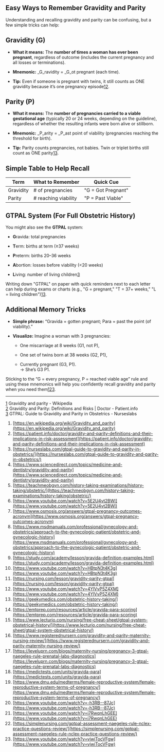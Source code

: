 ## Easy Ways to Remember Gravidity and Parity

Understanding and recalling gravidity and parity can be confusing, but a few simple tricks can help:

## Gravidity (G)

- **What it means:** The **number of times a woman has ever been pregnant**, regardless of outcome (includes the current pregnancy and all losses or terminations).
    
- **Mnemonic:**  _G_ravidity = _G_ot pregnant (each time).
    
- **Tip:** Even if someone is pregnant with twins, it still counts as ONE gravidity because it’s one pregnancy episode[1](https://en.wikipedia.org/wiki/Gravidity_and_parity)[2](https://patient.info/doctor/gravidity-and-parity-definitions-and-their-implications-in-risk-assessment).
    

## Parity (P)

- **What it means:** The **number of pregnancies carried to a viable gestational age** (typically 20 or 24 weeks, depending on the guideline), regardless of whether the resulting infants were born alive or stillborn.
    
- **Mnemonic:** _P_arity = _P_ast point of viability (pregnancies reaching the threshold for birth).
    
- **Tip:** Parity counts pregnancies, not babies. Twin or triplet births still count as ONE parity[1](https://en.wikipedia.org/wiki/Gravidity_and_parity)[3](https://nurseslabs.com/gtpal-guide-to-gravidity-and-parity-in-obstetrics/).
    

## Simple Table to Help Recall

|Term|What to Remember|Quick Cue|
|---|---|---|
|Gravidity|# of pregnancies|"G = Got Pregnant"|
|Parity|# reaching viability|"P = Past Viable"|

## GTPAL System (For Full Obstetric History)

You might also see the **GTPAL** system:

- **G**ravida: total pregnancies
    
- **T**erm: births at term (≥37 weeks)
    
- **P**reterm: births 20–36 weeks
    
- **A**bortion: losses before viability (<20 weeks)
    
- **L**iving: number of living children[3](https://nurseslabs.com/gtpal-guide-to-gravidity-and-parity-in-obstetrics/)
    

Writing down "GTPAL" on paper with quick reminders next to each letter can help during exams or charts (e.g., 
"G = pregnant," "T = 37+ weeks," "L = living children")[1](https://en.wikipedia.org/wiki/Gravidity_and_parity)[3](https://nurseslabs.com/gtpal-guide-to-gravidity-and-parity-in-obstetrics/).

## Additional Memory Tricks

- **Simple phrase:** “Gravida = gotten pregnant; Para = past the point (of viability).”
    
- **Visualize:** Imagine a woman with 3 pregnancies:
    
    - One miscarriage at 8 weeks (G1, not P),
        
    - One set of twins born at 38 weeks (G2, P1),
        
    - Currently pregnant (G3, P1).  
        → She’s G3 P1.
        

Sticking to the “G = every pregnancy, P = reached viable age” rule and using these mnemonics will help you confidently recall gravidity and parity when you need them[1](https://en.wikipedia.org/wiki/Gravidity_and_parity)[2](https://patient.info/doctor/gravidity-and-parity-definitions-and-their-implications-in-risk-assessment)[3](https://nurseslabs.com/gtpal-guide-to-gravidity-and-parity-in-obstetrics/).

---

[1](https://en.wikipedia.org/wiki/Gravidity_and_parity) Gravidity and parity - Wikipedia  
[2](https://patient.info/doctor/gravidity-and-parity-definitions-and-their-implications-in-risk-assessment) Gravidity and Parity: Definitions and Risks | Doctor - Patient.info  
[3](https://nurseslabs.com/gtpal-guide-to-gravidity-and-parity-in-obstetrics/) GTPAL: Guide to Gravidity and Parity in Obstetrics - Nurseslabs

1. [https://en.wikipedia.org/wiki/Gravidity_and_parity](https://en.wikipedia.org/wiki/Gravidity_and_parity)
2. [https://patient.info/doctor/gravidity-and-parity-definitions-and-their-implications-in-risk-assessment](https://patient.info/doctor/gravidity-and-parity-definitions-and-their-implications-in-risk-assessment)
3. [https://nurseslabs.com/gtpal-guide-to-gravidity-and-parity-in-obstetrics/](https://nurseslabs.com/gtpal-guide-to-gravidity-and-parity-in-obstetrics/)
4. [https://www.sciencedirect.com/topics/medicine-and-dentistry/gravidity-and-parity](https://www.sciencedirect.com/topics/medicine-and-dentistry/gravidity-and-parity)
5. [https://teachmeobgyn.com/history-taking-examinations/history-taking/obstetric/](https://teachmeobgyn.com/history-taking-examinations/history-taking/obstetric/)
6. [https://www.youtube.com/watch?v=5E2U4vt2BWI](https://www.youtube.com/watch?v=5E2U4vt2BWI)
7. [https://www.osmosis.org/answers/gtpal-pregnancy-outcomes-acronym](https://www.osmosis.org/answers/gtpal-pregnancy-outcomes-acronym)
8. [https://www.msdmanuals.com/professional/gynecology-and-obstetrics/approach-to-the-gynecologic-patient/obstetric-and-gynecologic-history](https://www.msdmanuals.com/professional/gynecology-and-obstetrics/approach-to-the-gynecologic-patient/obstetric-and-gynecologic-history)
9. [https://study.com/academy/lesson/gravida-definition-examples.html](https://study.com/academy/lesson/gravida-definition-examples.html)
10. [https://www.youtube.com/watch?v=HBtpN3t4K3g](https://www.youtube.com/watch?v=HBtpN3t4K3g)
11. [https://nursing.com/lesson/gravidity-parity-gtpal](https://nursing.com/lesson/gravidity-parity-gtpal)
12. [https://www.youtube.com/watch?v=4YlVvP5Z4XM](https://www.youtube.com/watch?v=4YlVvP5Z4XM)
13. [https://geekymedics.com/obstetric-history-taking/](https://geekymedics.com/obstetric-history-taking/)
14. [https://emtprep.com/resources/article/gravida-para-scoring](https://emtprep.com/resources/article/gravida-para-scoring)
15. [https://www.lecturio.com/nursing/free-cheat-sheet/gtpal-system-obstetrical-history/](https://www.lecturio.com/nursing/free-cheat-sheet/gtpal-system-obstetrical-history/)
16. [https://www.registerednursern.com/gravidity-and-parity-maternity-nursing-review/](https://www.registerednursern.com/gravidity-and-parity-maternity-nursing-review/)
17. [https://leveluprn.com/blogs/maternity-nursing/pregnancy-3-gtpal-naegeles-rule-prenatal-labs-diagnostics](https://leveluprn.com/blogs/maternity-nursing/pregnancy-3-gtpal-naegeles-rule-prenatal-labs-diagnostics)
18. [https://medictests.com/units/gravida-para](https://medictests.com/units/gravida-para)
19. [https://www.dmu.edu/medterms/female-reproductive-system/female-reproductive-system-terms-of-pregnancy/](https://www.dmu.edu/medterms/female-reproductive-system/female-reproductive-system-terms-of-pregnancy/)
20. [https://www.youtube.com/watch?v=-h3RB--87Jc](https://www.youtube.com/watch?v=-h3RB--87Jc)
21. [https://www.youtube.com/watch?v=i7RwqnLhGEE](https://www.youtube.com/watch?v=i7RwqnLhGEE)
22. [https://simplenursing.com/gptpal-assessment-naegeles-rule-nclex-practice-questions-review/](https://simplenursing.com/gptpal-assessment-naegeles-rule-nclex-practice-questions-review/)
23. [https://www.youtube.com/watch?v=vjwiTocVFgw](https://www.youtube.com/watch?v=vjwiTocVFgw)